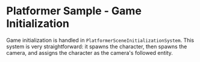 

# Platformer Sample - Game Initialization

Game initialization is handled in `PlatformerSceneInitializationSystem`. This system is very straightforward: it spawns the character, then spawns the camera, and assigns the character as the camera's followed entity.